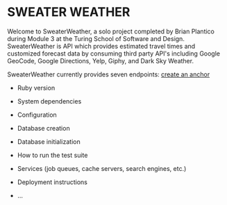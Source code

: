 # SWEATER WEATHER

Welcome to SweaterWeather, a solo project completed by Brian Plantico during Module 3 at the Turing School of Software and Design. SweaterWeather is API which provides estimated travel times and customized forecast data by consuming third party API's including Google GeoCode, Google Directions, Yelp, Giphy, and Dark Sky Weather.

SweaterWeather currently provides seven endpoints:
[create an anchor](#forecast)

* Ruby version

* System dependencies

* Configuration

* Database creation

* Database initialization

* How to run the test suite

* Services (job queues, cache servers, search engines, etc.)

* Deployment instructions

* ...
